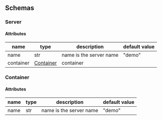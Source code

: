 ## Schemas

### Server

#### Attributes

| name | type | description | default value |
| --- | --- | --- | --- |
| name | str | name is the server name | "demo"
| container | [Container](#container) | container | |


### Container

#### Attributes

| name | type | description | default value |
| --- | --- | --- | --- |
| name | str | name is the server name | "demo"

